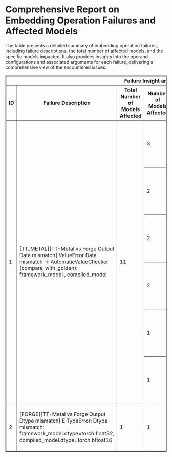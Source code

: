 <h1>Comprehensive Report on Embedding Operation Failures and Affected Models</h1>
<p>The table presents a detailed summary of embedding operation failures, including failure descriptions, the total number of affected models, and the specific models impacted. It also provides insights into the operand configurations and associated arguments for each failure, delivering a comprehensive view of the encountered issues.</p>
<table border="2">
	<thead>
		<tr style="text-align: center;">
			<th colspan="5">Failure Insight and Impacted Models</th>
			<th colspan="2">Embedding Operation Details</th>
		</tr>
		<tr style="text-align: center;">
			<th>ID</th>
			<th>Failure Description</th>
			<th>Total Number of Models Affected</th>
			<th>Number of Models Affected</th>
			<th>Affected Models</th>
			<th>Operands</th>
			<th>Arguments</th>
		</tr>
	</thead>
	<tbody>
		<tr>
			<td rowspan="6">1</td>
			<td rowspan="6">[TT_METAL][TT-Metal vs Forge Output Data mismatch] ValueError Data mismatch -> AutomaticValueChecker (compare_with_golden): framework_model , compiled_model</td>
			<td rowspan="6">11</td>
			<td>3</td>
			<td><ul><li>pt_stereo_facebook_musicgen_small_music_generation_hf</li><li>pt_stereo_facebook_musicgen_large_music_generation_hf</li><li>pt_stereo_facebook_musicgen_medium_music_generation_hf</li></ul></td>
			<td>Operand(type=Constant, name=const_3153, dtype=int32)<br><div align='center'>X</div>Operand(type=Parameter, shape=(32, 12), dtype=float32)</td>
			<td></td>
		</tr>
		<tr>
			<td>2</td>
			<td><ul><li>pt_gptneo_eleutherai_gpt_neo_125m_clm_hf</li><li>pt_gptneo_eleutherai_gpt_neo_125m_seq_cls_hf</li></ul></td>
			<td>Operand(type=Constant, name=const_00, dtype=int64)<br><div align='center'>X</div>Operand(type=Parameter, shape=(2048, 768), dtype=float32)</td>
			<td></td>
		</tr>
		<tr>
			<td>2</td>
			<td><ul><li>pt_gptneo_eleutherai_gpt_neo_2_7b_clm_hf</li><li>pt_gptneo_eleutherai_gpt_neo_2_7b_seq_cls_hf</li></ul></td>
			<td>Operand(type=Constant, name=const_00, dtype=int64)<br><div align='center'>X</div>Operand(type=Parameter, shape=(2048, 2560), dtype=float32)</td>
			<td></td>
		</tr>
		<tr>
			<td>2</td>
			<td><ul><li>pt_gptneo_eleutherai_gpt_neo_1_3b_clm_hf</li><li>pt_gptneo_eleutherai_gpt_neo_1_3b_seq_cls_hf</li></ul></td>
			<td>Operand(type=Constant, name=const_00, dtype=int64)<br><div align='center'>X</div>Operand(type=Parameter, shape=(2048, 2048), dtype=float32)</td>
			<td></td>
		</tr>
		<tr>
			<td>1</td>
			<td><ul><li>pt_bart_facebook_bart_large_mnli_seq_cls_hf</li></ul></td>
			<td>Operand(type=Constant, name=const_00, dtype=int64)<br><div align='center'>X</div>Operand(type=Parameter, shape=(1026, 1024), dtype=float32)</td>
			<td></td>
		</tr>
		<tr>
			<td>1</td>
			<td><ul><li>pt_gpt2_gpt2_text_gen_hf</li></ul></td>
			<td>Operand(type=Constant, name=const_00, dtype=int64)<br><div align='center'>X</div>Operand(type=Parameter, shape=(1024, 768), dtype=float32)</td>
			<td></td>
		</tr>
		<tr>
			<td rowspan="1">2</td>
			<td rowspan="1">[FORGE][TT-Metal vs Forge Output Dtype mismatch] E                   TypeError: Dtype mismatch: framework_model.dtype=torch.float32, compiled_model.dtype=torch.bfloat16</td>
			<td rowspan="1">1</td>
			<td>1</td>
			<td><ul><li>pt_deepseek_deepseek_math_7b_instruct_qa_hf</li></ul></td>
			<td>Operand(type=Activation, shape=(1, 39), dtype=int64)<br><div align='center'>X</div>Operand(type=Parameter, shape=(102400, 4096), dtype=bfloat16)</td>
			<td></td>
		</tr>
	</tbody>
</table>
